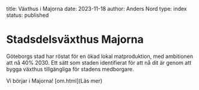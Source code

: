 title: Växthus i Majorna
date: 2023-11-18
author: Anders Nord
type: index
status: published

# Stadsdelsväxthus Majorna

Göteborgs stad har röstat för en ökad lokal matproduktion, med ambitionen att nå
40% 2030. Ett sätt som staden identifierat för att nå dit är genom att bygga växthus
tillgängliga för stadens medborgare.

Vi börjar i Majorna!
[om.html](Läs mer)
